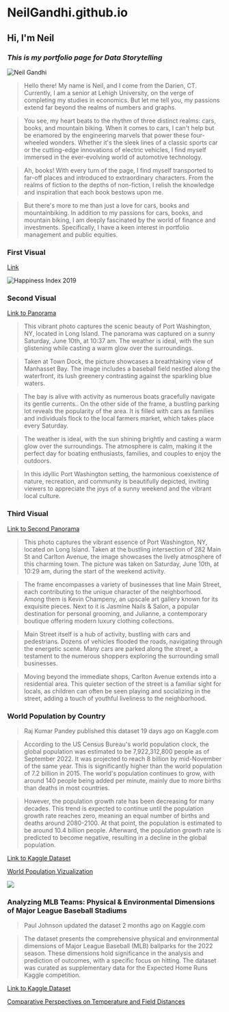 # NeilGandhi.github.io
## **Hi, I'm Neil**
### _This is my portfolio page for Data Storytelling_
![Neil Gandhi](https://github.com/NeilGandhi31/NeilGandhi.github.io/blob/main/IMG_0518.jpg?raw=true)

> Hello there! My name is Neil, and I come from the Darien, CT. Currently, I am a senior at Lehigh University, on the verge of completing my studies in economics. But let me tell you, my passions extend far beyond the realms of numbers and graphs.

> You see, my heart beats to the rhythm of three distinct realms: cars, books, and mountain biking. When it comes to cars, I can't help but be enamored by the engineering marvels that power these four-wheeled wonders. Whether it's the sleek lines of a classic sports car or the cutting-edge innovations of electric vehicles, I find myself immersed in the ever-evolving world of automotive technology.

> Ah, books! With every turn of the page, I find myself transported to far-off places and introduced to extraordinary characters. From the realms of fiction to the depths of non-fiction, I relish the knowledge and inspiration that each book bestows upon me.

> But there's more to me than just a love for cars, books and mountainbiking. In addition to my passions for cars, books, and mountain biking, I am deeply fascinated by the world of finance and investments. Specifically, I have a keen interest in portfolio management and public equities.

### First Visual 
[Link](https://datawrapper.dwcdn.net/7LSdH/1/)

![Happiness Index 2019](https://github.com/NeilGandhi31/NeilGandhi.github.io/blob/main/7LSdH-happiness-index-for-the-first-30-countries-in-2019.png)

### Second Visual 
[Link to Panorama](https://teliportme.com/view/2117175) 
>This vibrant photo captures the scenic beauty of Port Washington, NY, located in Long Island. The panorama was captured on a sunny Saturday, June 10th, at 10:37 am. The weather is ideal, with the sun glistening while casting a warm glow over the surroundings. 

>Taken at Town Dock, the picture showcases a breathtaking view of Manhasset Bay. The image includes a baseball field nestled along the waterfront, its lush greenery contrasting against the sparkling blue waters.

>The bay is alive with activity as numerous boats gracefully navigate its gentle currents.. On the other side of the frame, a bustling parking lot reveals the popularity of the area. It is filled with cars as families and individuals flock to the local farmers market, which takes place every Saturday.

>The weather is ideal, with the sun shining brightly and casting a warm glow over the surroundings. The atmosphere is calm, making it the perfect day for boating enthusiasts, families, and couples to enjoy the outdoors.

>In this idyllic Port Washington setting, the harmonious coexistence of nature, recreation, and community is beautifully depicted, inviting viewers to appreciate the joys of a sunny weekend and the vibrant local culture.

### Third Visual
[Link to Second Panorama](https://teliportme.com/view/2117171)
>This photo captures the vibrant essence of Port Washington, NY, located on Long Island. Taken at the bustling intersection of 282 Main St and Carlton Avenue, the image showcases the lively atmosphere of this charming town. The picture was taken on Saturday, June 10th, at 10:29 am, during the start of the weekend activity.

>The frame encompasses a variety of businesses that line Main Street, each contributing to the unique character of the neighborhood. Among them is Kevin Champeny, an upscale art gallery known for its exquisite pieces. Next to it is Jasmine Nails & Salon, a popular destination for personal grooming, and Julianne, a contemporary boutique offering modern luxury clothing collections.

>Main Street itself is a hub of activity, bustling with cars and pedestrians. Dozens of vehicles flooded the roads, navigating through the energetic scene. Many cars are parked along the street, a testament to the numerous shoppers exploring the surrounding small businesses.

>Moving beyond the immediate shops, Carlton Avenue extends into a residential area. This quieter section of the street is a familiar sight for locals, as children can often be seen playing and socializing in the street, adding a touch of youthful liveliness to the neighborhood.

### World Population by Country
>Raj Kumar Pandey published this dataset 19 days ago on Kaggle.com

>According to the US Census Bureau's world population clock, the global population was estimated to be 7,922,312,800 people as of September 2022. It was projected to reach 8 billion by mid-November of the same year. This is significantly higher than the world population of 7.2 billion in 2015. The world's population continues to grow, with around 140 people being added per minute, mainly due to more births than deaths in most countries.

>However, the population growth rate has been decreasing for many decades. This trend is expected to continue until the population growth rate reaches zero, meaning an equal number of births and deaths around 2080-2100. At that point, the population is estimated to be around 10.4 billion people. Afterward, the population growth rate is predicted to become negative, resulting in a decline in the global population.

[Link to Kaggle Dataset](https://www.kaggle.com/datasets/rajkumarpandey02/2023-world-population-by-country?resource=download)

[World Population Vizualization](https://public.tableau.com/views/WorldPopulation2_16872799707050/Sheet1?:language=en-US&:display_count=n&:origin=viz_share_link)

<div class='tableauPlaceholder' id='viz1687354758245' style='position: relative'><noscript><a href='#'><img alt=' ' src='https:&#47;&#47;public.tableau.com&#47;static&#47;images&#47;54&#47;54WGXH938&#47;1_rss.png' style='border: none' /></a></noscript><object class='tableauViz'  style='display:none;'><param name='host_url' value='https%3A%2F%2Fpublic.tableau.com%2F' /> <param name='embed_code_version' value='3' /> <param name='path' value='shared&#47;54WGXH938' /> <param name='toolbar' value='yes' /><param name='static_image' value='https:&#47;&#47;public.tableau.com&#47;static&#47;images&#47;54&#47;54WGXH938&#47;1.png' /> <param name='animate_transition' value='yes' /><param name='display_static_image' value='yes' /><param name='display_spinner' value='yes' /><param name='display_overlay' value='yes' /><param name='display_count' value='yes' /><param name='language' value='en-US' /></object></div>     <script type='text/javascript'> var divElement = document.getElementById('viz1687354758245'); var vizElement = divElement.getElementsByTagName('object')[0]; vizElement.style.width='100%';vizElement.style.height=(divElement.offsetWidth*0.75)+'px'; var scriptElement = document.createElement('script'); scriptElement.src = 'https://public.tableau.com/javascripts/api/viz_v1.js'; vizElement.parentNode.insertBefore(scriptElement, vizElement); </script>

### Analyzing MLB Teams: Physical & Environmental Dimensions of Major League Baseball Stadiums
>Paul Johnson updated the dataset 2 months ago on Kaggle.com 

>The dataset presents the comprehensive physical and environmental dimensions of Major League Baseball (MLB) ballparks for the 2022 season. These dimensions hold significance in the analysis and prediction of outcomes, with a specific focus on hitting. The dataset was curated as supplementary data for the Expected Home Runs Kaggle competition.

[Link to Kaggle Dataset](https://www.kaggle.com/datasets/paulrjohnson/mlb-ballparks)

[Comparative Perspectives on Temperature and Field Distances](https://public.tableau.com/views/ExploringMLBTeams/Sheet1?:language=en-US&:display_count=n&:origin=viz_share_link)




